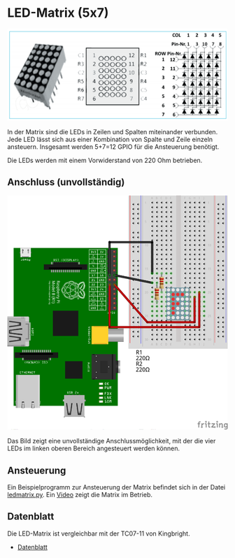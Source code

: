 LED-Matrix (5x7)
==============

![LED-Matrix](doc/ledmatrix.png)

In der Matrix sind die LEDs in Zeilen und Spalten miteinander
verbunden. Jede LED lässt sich aus einer Kombination von Spalte und
Zeile einzeln ansteuern. Insgesamt werden 5+7=12 GPIO für die
Ansteuerung benötigt.

Die LEDs werden mit einem Vorwiderstand von 220 Ohm betrieben. 

Anschluss (unvollständig)
---------

![Schaltung](doc/schaltung_Steckplatine.png)

Das Bild zeigt eine unvollständige Anschlussmöglichkeit, mit der die
vier LEDs im linken oberen Bereich angesteuert werden können.


Ansteuerung
-----------

Ein Beispielprogramm zur Ansteuerung der Matrix befindet sich in der
Datei [ledmatrix.py](ledmatrix.py). Ein
[Video](https://youtu.be/pf3Cuj75bP4) zeigt die Matrix im Betrieb.

Datenblatt
----------

Die LED-Matrix ist vergleichbar mit der TC07-11 von Kingbright. 
- [Datenblatt](doc/TA07-11_TC07-11_datasheet.pdf)

